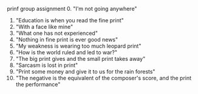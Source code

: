 prinf group assignment
0. "I'm not going anywhere"
1. "Education is when you read the fine print"
2. "With a face like mine"
3. "What one has not experienced"
4. "Nothing in fine print is ever good news"
5. "My weakness is wearing too much leopard print" 
6. "How is the world ruled and led to war?"
7. "The big print gives and the small print takes away"
8. "Sarcasm is lost in print"
9. "Print some money and give it to us for the rain forests"
10. "The negative is the equivalent of the composer's score, and the print the performance"

